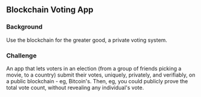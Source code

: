 Blockchain Voting App
---------------------

### Background

Use the blockchain for the greater good, a private voting system.

### Challenge

An app that lets voters in an election (from a group of friends picking a movie, to a country) submit their votes, uniquely, privately, and verifiably, on a public blockchain - eg, Bitcoin's.  Then, eg, you could publicly prove the total vote count, without revealing any individual's vote.

